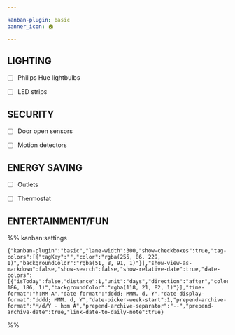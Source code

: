 ```yaml
---

kanban-plugin: basic
banner_icon: 🏠

---
```


## LIGHTING

- [ ] Philips Hue lightbulbs
- [ ] LED strips


## SECURITY

- [ ] Door open sensors
- [ ] Motion detectors


## ENERGY SAVING

- [ ] Outlets
- [ ] Thermostat


## ENTERTAINMENT/FUN





%% kanban:settings
```
{"kanban-plugin":"basic","lane-width":300,"show-checkboxes":true,"tag-colors":[{"tagKey":"","color":"rgba(255, 86, 229, 1)","backgroundColor":"rgba(51, 8, 91, 1)"}],"show-view-as-markdown":false,"show-search":false,"show-relative-date":true,"date-colors":[{"isToday":false,"distance":1,"unit":"days","direction":"after","color":"rgba(186, 186, 186, 1)","backgroundColor":"rgba(118, 21, 82, 1)"}],"time-format":"h:MM A","date-format":"dddd; MMM. d, Y","date-display-format":"dddd; MMM. d, Y","date-picker-week-start":1,"prepend-archive-format":"M/d/Y - h:m A","prepend-archive-separator":"--","prepend-archive-date":true,"link-date-to-daily-note":true}
```
%%